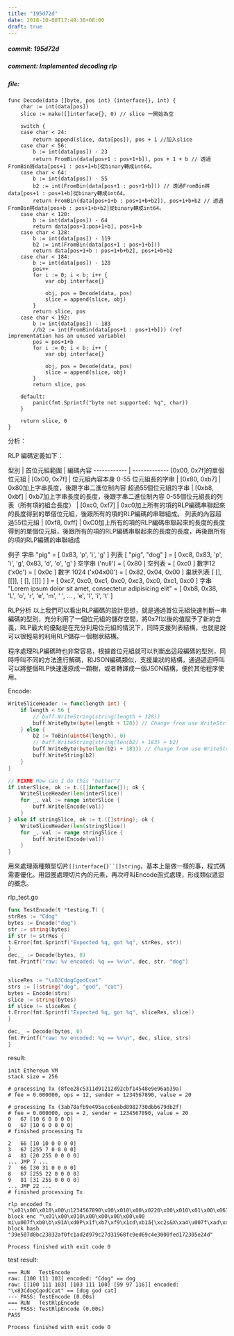 ```yaml
---
title: "195d72d"
date: 2018-10-08T17:49:38+08:00
draft: true
---
```

##### commit: 195d72d
##### comment: Implemented decoding rlp
##### file:
```g0
func Decode(data []byte, pos int) (interface{}, int) {
    char := int(data[pos])
    slice := make([]interface{}, 0) // slice 一開始為空
    
    switch {
    case char < 24:
        return append(slice, data[pos]), pos + 1 //加入slice
    case char < 56:
        b := int(data[pos]) - 23
        return FromBin(data[pos+1 : pos+1+b]), pos + 1 + b // 透過FromBin將data[pos+1 : pos+1+b]從binary轉成int64。
    case char < 64:
        b := int(data[pos]) - 55
        b2 := int(FromBin(data[pos+1 : pos+1+b])) // 透過FromBin將data[pos+1 : pos+1+b]從binary轉成int64。
        return FromBin(data[pos+1+b : pos+1+b+b2]), pos+1+b+b2 // 透過FromBin將data[pos+b : pos+1+b+b2]從binary轉成int64。
    case char < 120:
        b := int(data[pos]) - 64
        return data[pos+1:pos+1+b], pos+1+b
    case char < 128:
        b := int(data[pos]) - 119
        b2 := int(FromBin(data[pos+1 : pos+1+b]))
        return data[pos+1+b : pos+1+b+b2], pos+1+b+b2
    case char < 184:
        b := int(data[pos]) - 128
        pos++
        for i := 0; i < b; i++ {
            var obj interface{}

            obj, pos = Decode(data, pos)
            slice = append(slice, obj)
        }
        return slice, pos
    case char < 192:
        b := int(data[pos]) - 183
        //b2 := int(FromBin(data[pos+1 : pos+1+b])) (ref imprementation has an unused variable)
        pos = pos+1+b
        for i := 0; i < b; i++ {
            var obj interface{}

            obj, pos = Decode(data, pos)
            slice = append(slice, obj)
        }
        return slice, pos

    default:
        panic(fmt.Sprintf("byte not supported: %q", char))
    }

    return slice, 0
}
```

分析：

RLP 編碼定義如下：

型別  |  首位元組範圍  |  編碼內容
------------ | -------------
[0x00, 0x7f]的單個位元組  |  [0x00, 0x7f]  |  位元組內容本身
0-55 位元組長的字串  |  [0x80, 0xb7]  |  0x80加上字串長度，後跟字串二進位制內容
超過55個位元組的字串  |  [0xb8, 0xbf]  |  0xb7加上字串長度的長度，後跟字串二進位制內容
0-55個位元組長的列表（所有項的組合長度） |  [0xc0, 0xf7]  |  0xc0加上所有的項的RLP編碼串聯起來的長度得到的單個位元組，後跟所有的項的RLP編碼的串聯組成。
列表的內容超過55位元組  |  [0xf8, 0xff]  |  0xC0加上所有的項的RLP編碼串聯起來的長度的長度得到的單個位元組，後跟所有的項的RLP編碼串聯起來的長度的長度，再後跟所有的項的RLP編碼的串聯組成


例子
字串 "pig" = [ 0x83, 'p', 'i', 'g' ]
列表 [ "pig", "dog" ] = [ 0xc8, 0x83, 'p', 'i', 'g', 0x83, 'd', 'o', 'g' ]
空字串 ('null') = [ 0x80 ]
空列表 = [ 0xc0 ]
數字12 ('x0c') = [ 0x0c ]
數字 1024 ('x04x00') = [ 0x82, 0x04, 0x00 ]
巢狀列表 [ [], [[]], [ [], [[]] ] ] = [ 0xc7, 0xc0, 0xc1, 0xc0, 0xc3, 0xc0, 0xc1, 0xc0 ]
字串 "Lorem ipsum dolor sit amet, consectetur adipisicing elit" = [ 0xb8, 0x38, 'L', 'o', 'r', 'e', 'm', ' ', ... , 'e', 'l', 'i', 't' ]

RLP分析
以上我們可以看出RLP編碼的設計思想，就是通過首位元組快速判斷一串編碼的型別，充分利用了一個位元組的儲存空間，將0x7f以後的值賦予了新的含義，RLP最大的優點是在充分利用位元組的情況下，同時支援列表結構，也就是說可以很輕易的利用RLP儲存一個樹狀結構。

程序處理RLP編碼時也非常容易，根據首位元組就可以判斷出這段編碼的型別，同時呼叫不同的方法進行解碼，和JSON編碼類似，支援巢狀的結構，通過遞迴呼叫可以將整個RLP快速還原成一顆樹，或者轉譯成一個JSON結構，便於其他程序使用。


Encode:
```go
WriteSliceHeader := func(length int) {
    if length < 56 {
        // buff.WriteString(string(length + 128))
        buff.WriteByte(byte(length + 128)) // Change from use WriteString to use WriteByte 
    } else {
        b2 := ToBin(uint64(length), 0)
        // buff.WriteString(string(len(b2) + 183) + b2)
        buff.WriteByte(byte(len(b2) + 183)) // Change from use WriteString to use WriteByte 
        buff.WriteString(b2)
    }
}

// FIXME How can I do this "better"?
if interSlice, ok := t.([]interface{}); ok {
    WriteSliceHeader(len(interSlice))
    for _, val := range interSlice {
        buff.Write(Encode(val))
    }
} else if stringSlice, ok := t.([]string); ok {
    WriteSliceHeader(len(stringSlice))
    for _, val := range stringSlice {
        buff.Write(Encode(val))
    }
}
```

用來處理兩種類型切片`[]interface{}``[]string`，基本上是做一樣的事，程式碼需要優化。用迴圈處理切片內的元素，再次呼叫Encode函式處理，形成類似遞迴的概念。


rlp_test.go
```go
func TestEncode(t *testing.T) {
strRes := "Cdog"
bytes := Encode("dog")
str := string(bytes)
if str != strRes {
t.Error(fmt.Sprintf("Expected %q, got %q", strRes, str))
}
dec,_ := Decode(bytes, 0)
fmt.Printf("raw: %v encoded: %q == %v\n", dec, str, "dog")


sliceRes := "\x83CdogCgodCcat"
strs := []string{"dog", "god", "cat"}
bytes = Encode(strs)
slice := string(bytes)
if slice != sliceRes {
t.Error(fmt.Sprintf("Expected %q, got %q", sliceRes, slice))
}

dec,_ = Decode(bytes, 0)
fmt.Printf("raw: %v encoded: %q == %v\n", dec, slice, strs)
} 
```

result:

    init Ethereum VM
    stack size = 256

    # processing Tx (8fee28c5311d91212d92cbf14548e9e96ab39a)
    # fee = 0.000000, ops = 12, sender = 1234567890, value = 20

    # processing Tx (3ab78afb9e495acc6eabd8982730dbb679db2f)
    # fee = 0.000000, ops = 2, sender = 1234567890, value = 20
    0   67 [10 6 0 0 0 0]
    0   67 [10 6 0 0 0 0]
    # finished processing Tx

    2   66 [10 10 0 0 0 0]
    3   67 [255 7 0 0 0 0]
    4   81 [20 255 0 0 0 0]
    ... JMP 7 ...
    7   66 [30 31 0 0 0 0]
    8   67 [255 22 0 0 0 0]
    9   81 [31 255 0 0 0 0]
    ... JMP 22 ...
    # finished processing Tx

    rlp encoded Tx "\x01\x00\x010\x00\n1234567890\x00\x010\x00\x0220\x00\x010\x01\x00\x06395843\x00\x06657986\x00\t335612448\x00\x06524099\x00\b16716881\x00\x010\x00\b13114947\x00\a2039362\x00\a1507139\x00\b16719697\x00\a1048387\x00\x0565360"
    block enc "\x01\x00\x010\x00\x00\x00\x00\x00 mi\u007f\xb0\b\x91A\xd0P\x1f\xb7\xf9\x1cd\xb1ӑ{\xc2ѕ&X\xa4\u007f\xad\xea\x95\v\xed\xc8="
    block hash "39e507d0bc23032af0fc1ad2d979c27d31968fc9ed69c4e3000fed172305e24d"

    Process finished with exit code 0

test result:

    === RUN   TestEncode
    raw: [100 111 103] encoded: "Cdog" == dog
    raw: [[100 111 103] [103 111 100] [99 97 116]] encoded: "\x83CdogCgodCcat" == [dog god cat]
    --- PASS: TestEncode (0.00s)
    === RUN   TestRlpEncode
    --- PASS: TestRlpEncode (0.00s)
    PASS

    Process finished with exit code 0

